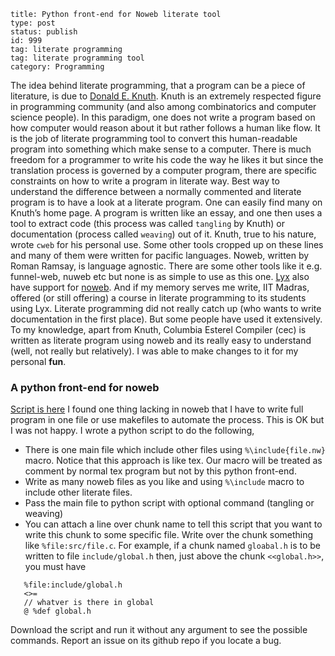 ~~~~ 
title: Python front-end for Noweb literate tool 
type: post
status: publish
id: 999
tag: literate programming
tag: literate programming tool
category: Programming
~~~~

The idea behind literate programming, that a program can be a piece of
literature, is due to [Donald E.
Knuth](http://www-cs-faculty.stanford.edu/%7Euno/). Knuth is an
extremely respected figure in programming community (and also among
combinatorics and computer science people). In this paradigm, one does
not write a program based on how computer would reason about it but
rather follows a human like flow. It is the job of literate programming
tool to convert this human-readable program into something which make
sense to a computer. There is much freedom for a programmer to write his
code the way he likes it but since the translation process is governed
by a computer program, there are specific constraints on how to write a
program in literate way. Best way to understand the difference between a
normally commented and literate program is to have a look at a literate
program. One can easily find many on Knuth’s home page. A program is
written like an essay, and one then uses a tool to extract code (this
process was called `tangling` by Knuth) or documentation (process called
`weaving`) out of it. Knuth, true to his nature, wrote `cweb` for his
personal use. Some other tools cropped up on these lines and many of
them were written for pacific languages. Noweb, written by Roman Ramsay,
is language agnostic. There are some other tools like it e.g.
funnel-web, nuweb etc but none is as simple to use as this one.
[Lyx](http://www.lyx.org "LyX") also have support for
[noweb](http://www.cs.tufts.edu/~nr/noweb/ "Noweb"). And if my memory
serves me write, IIT Madras, offered (or still offering) a course in
literate programming to its students using Lyx. Literate programming did
not really catch up (who wants to write documentation in the first
place). But some people have used it extensively. To my knowledge, apart
from Knuth, Columbia Esterel Compiler (cec) is written as literate
program using noweb and its really easy to understand (well, not really
but relatively). I was able to make changes to it for my personal
**fun**.

### A python front-end for noweb

[Script is
here](https://github.com/dilawar/Scripts/blob/master/pynoweb.py) I found
one thing lacking in noweb that I have to write full program in one file
or use makefiles to automate the process. This is OK but I was not
happy. I wrote a python script to do the following,

-   There is one main file which include other files using
    `%\include{file.nw}` macro. Notice that this approach is like tex.
    Our macro will be treated as comment by normal tex program but not
    by this python front-end.
-   Write as many noweb files as you like and using `%\include` macro to
    include other literate files.
-   Pass the main file to python script with optional command (tangling
    or weaving)
-   You can attach a line over chunk name to tell this script that you
    want to write this chunk to some specific file. Write over the chunk
    something like `%file:src/file.c`. For example, if a chunk named
    `gloabal.h` is to be written to file `include/global.h` then, just
    above the chunk `<<global.h>>`, you must have

<!-- -->

       %file:include/global.h
       <>=
       // whatver is there in global
       @ %def global.h 

Download the script and run it without any argument to see the possible
commands. Report an issue on its github repo if you locate a bug.

 
